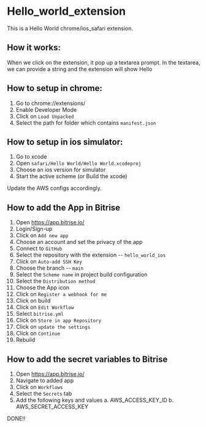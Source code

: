 # Hello_world_extension
This is a Hello World chrome/ios_safari extension.


## How it works:
When we click on the extension, it pop up a textarea prompt. In the textarea, we can provide a string and the extension will show 
Hello <Provided String>


## How to setup in chrome:
  1. Go to chrome://extensions/ 
  2. Enable Developer Mode
  3. Click on `Load Unpacked`
  4. Select the path for folder which contains `manifest.json`
  
  
## How to setup in ios simulator:
  1. Go to xcode
  2. Open `safari/Hello World/Hello World.xcodeproj`
  3. Choose an ios version for simulator
  4. Start the active scheme (or Build the xcode)  
  
  
  Update the AWS configs accordingly.
  
## How to add the App in Bitrise
  1. Open https://app.bitrise.io/
  2. Login/Sign-up
  3. Click on `Add new app`
  4. Choose an account and set the privacy of the app
  5. Connect to `GitHub`
  6. Select the repository with the extension -- `hello_world_ios`
  7. Click on `Auto-add SSH Key`
  8. Choose the branch -- `main`
  9. Select the `Scheme name` in project build configuration
  10. Select the `Distribution method`
  11. Choose the App icon
  12. Click on `Register a webhook for me`
  13. Click on build
  14. Click on `Edit Workflow`
  15. Select `bitrise.yml`
  16. Click on `Store in app Repository`
  17. Click on `update the settings`
  18. Click on `Continue`
  19. Rebuild
  
## How to add the secret variables to Bitrise
  1. Open https://app.bitrise.io/
  2. Navigate to added app
  3. Click on `Workflows`
  4. Select the `Secrets` tab
  5. Add the following keys and values
      a. AWS_ACCESS_KEY_ID
      b. AWS_SECRET_ACCESS_KEY
  
  
  DONE!!
  
  
